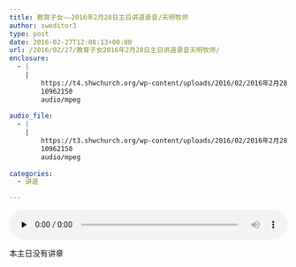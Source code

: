 ```yaml
---
title: 教育子女——2016年2月28日主日讲道录音/天明牧师
author: sweditor3
type: post
date: 2016-02-27T12:08:13+00:00
url: /2016/02/27/教育子女2016年2月28日主日讲道录音天明牧师/
enclosure:
  - |
    |
        https://t4.shwchurch.org/wp-content/uploads/2016/02/2016年2月28日讲道录音.mp3
        10962150
        audio/mpeg
        
audio_file:
  - |
    |
        https://t3.shwchurch.org/wp-content/uploads/2016/02/2016年2月28日讲道录音.mp3
        10962150
        audio/mpeg
        
categories:
  - 讲道

---
```

<audio class="wp-audio-shortcode" id="audio-13506-481" preload="none" style="width: 100%;" controls="controls"><source type="audio/mpeg" src="http://t5.shwchurch.org/wp-content/uploads/2016/02/2016年2月28日讲道录音.mp3?_=481" /><http://t5.shwchurch.org/wp-content/uploads/2016/02/2016年2月28日讲道录音.mp3></audio> 

本主日没有讲章